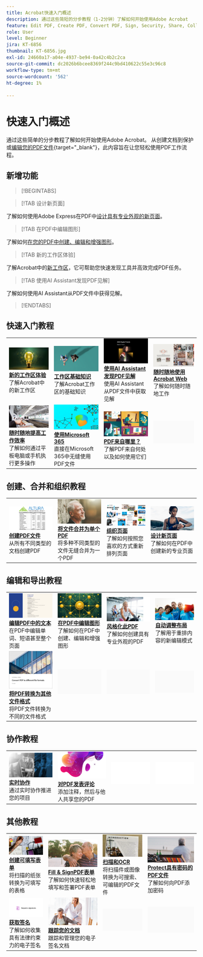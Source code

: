 ```yaml
---
title: Acrobat快速入门概述
description: 通过这些简短的分步教程（1-2分钟）了解如何开始使用Adobe Acrobat
feature: Edit PDF, Create PDF, Convert PDF, Sign, Security, Share, Collaboration, Workspace
role: User
level: Beginner
jira: KT-6856
thumbnail: KT-6856.jpg
exl-id: 24660a17-a04e-4937-be94-0a42c4b2c2ca
source-git-commit: dc2026b6bcee8369f244c9bd410622c55e3c96c8
workflow-type: tm+mt
source-wordcount: '562'
ht-degree: 1%

---
```


# 快速入门概述

通过这些简单的分步教程了解如何开始使用Adobe Acrobat。 从创建文档到保护或[编辑您的PDF文件](https://www.adobe.com/acrobat/online/pdf-editor.html){target="_blank"}，此内容旨在让您轻松使用PDF工作流程。

## 新增功能

>[!BEGINTABS]

>[!TAB 设计新页面]

了解如何使用Adobe Express在PDF中[设计具有专业外观的新页面](add-custom-page.md)。

>[!TAB 在PDF中编辑图形]

了解如何[在您的PDF中创建、编辑和增强图形](edit-graphics.md)。

>[!TAB 新的工作区体验]

了解Acrobat中的[新工作区](new-workspace.md)，它可帮助您快速发现工具并高效完成PDF任务。

>[!TAB 使用AI Assistant发现PDF见解]

了解如何使用AI Assistant从PDF文件中获得见解。

>[!ENDTABS]

## 快速入门教程

<table style="table-layout:fixed">
<tr>
  <td>
    <a href="new-workspace.md">
      <img alt="新的工作区体验" src="../assets/new-workspace.png" />
    </a>
    <div>
    <a href="new-workspace.md"><strong>新的工作区体验</strong></a>
    </div>
    了解Acrobat中的新工作区
    <br>
  </td>
  <td>
    <a href="get-to-know-the-acrobat-dc-interface.md">
      <img alt="工作区基础知识" src="../assets/workspace-basics.png" />
    </a>
    <div>
    <a href="get-to-know-the-acrobat-dc-interface.md"><strong>工作区基础知识</strong></a>
    </div>
    了解Acrobat工作区的基础知识
    <br>
  </td>
  <td>
    <a href="ai-assistant.md">
      <img alt="用AI助手发现PDF见解" src="../assets/ai-assistant.png" />
    </a>
    <div>
    <a href="ai-assistant.md"><strong>使用AI Assistant发现PDF见解</strong></a>
    </div>
    使用AI Assistant从PDF文件中获取见解
    <br>
  </td>
  <td>
    <a href="acrobatweb.md">
      <img alt="随时随地使用Acrobat Web" src="../assets/acrobat-web.png" />
    </a>
    <div>
    <a href="acrobatweb.md"><strong>随时随地使用Acrobat Web</strong></a>
    </div>
    了解如何随时随地工作
    <br>
  </td>
</tr>
<tr>
  <td>
    <a href="productivity.md">
      <img alt="随时随地提高工作效率" src="../assets/productivity.png" />
    </a>
    <div>
    <a href="productivity.md"><strong>随时随地提高工作效率</strong></a>
    </div>
    了解如何通过平板电脑或手机执行更多操作
    <br>
  </td>
    <td>
      <a href="../integrate/integrate-overview.md#microsoft">
        <img alt="使用Microsoft 365" src="../assets/microsoft-365.png" />
      </a>
      <div>
      <a href="../integrate/integrate-overview.md#microsoft"><strong>使用Microsoft 365</strong></a>
      </div>
      直接在Microsoft 365中无缝使用PDF文件
      <br> 
    </td>
    <td>
      <a href="where-do-pdfs-come-from.md">
        <img alt="PDF来自哪里？" src="../assets/where-pdfs.png" />
      </a>
      <div>
      <a href="where-do-pdfs-come-from.md"><strong>PDF来自哪里？</strong></a>
      </div>
      了解PDF来自何处以及如何使用它们
      <br>
    </td>
    <td>
    <img alt="间隔物" src="../assets/Grayspacer.png" />
      <div>
      <br>
    </td>
  </tr>
  </table>

## 创建、合并和组织教程

<table style="table-layout:fixed">
  <tr>
    <td>
      <a href="create-pdf.md">
        <img alt="创建PDF文件" src="../assets/create.png" />
      </a>
      <div>
      <a href="create-pdf.md"><strong>创建PDF文件</strong></a>
      </div>
      从所有不同类型的文档创建PDF
      <br>
    </td>
    <td>
      <a href="combine-to-pdf.md">
        <img alt="将多个文件合并为单个PDF" src="../assets/combine.png" />
      </a>
      <div>
      <a href="combine-to-pdf.md"><strong>将文件合并为单个PDF</strong></a>
      </div>
      将多种不同类型的文件无缝合并为一个PDF
      <br>
    </td>
    <td>
      <a href="organize.md">
        <img alt="整理页面" src="../assets/organize-pages.png" />
      </a>
      <div>
      <a href="organize.md"><strong>组织页面</strong></a>
      </div>
      了解如何按照您喜欢的方式重新排列页面
      <br>
    </td>
    <td>
      <a href="add-custom-page.md">
        <img alt="设计新页面" src="../assets/design.png" />
      </a>
      <div>
      <a href="add-custom-page.md"><strong>设计新页面</strong></a>
      </div>
     了解如何在PDF中创建新的专业页面
      <br>
    </td>
  </tr>
  </table>

## 编辑和导出教程

<table style="table-layout:fixed">
  <tr>
    <td>
      <a href="edit-pdf.md">
        <img alt="编辑PDF中的文本" src="../assets/edit-text.png" />
      </a>
      <div>
      <a href="edit-pdf.md"><strong>编辑PDF中的文本</strong></a>
      </div>
      在PDF中编辑单词、短语甚至整个页面
      <br>
    </td>
    <td>
      <a href="edit-graphics.md">
        <img alt="在PDF中编辑图形" src="../assets/edit-graphics.png" />
      </a>
      <div>
      <a href="edit-graphics.md"><strong>在PDF中编辑图形</strong></a>
      </div>
      了解如何在PDF中创建、编辑和增强图形
      <br>
    </td>
    <td>
      <a href="stylize-this-PDF.md">
        <img alt="设置此PDF的风格" src="../assets/stylize-pdf.png" />
      </a>
      <div>
      <a href="stylize-this-PDF.md"><strong>风格化此PDF</strong></a>
      </div>
      了解如何创建具有专业外观的PDF
      <br>
    </td>
   <td>
      <a href="auto-adjust-layout.md">
        <img alt="自动调整布局" src="../assets/auto-adjust.png" />
      </a>
      <div>
      <a href="auto-adjust-layout.md"><strong>自动调整布局</strong></a>
      </div>
      了解用于重排内容的新编辑模式
      <br>
    </td>
  </tr>
    <td>
      <a href="export-pdf.md">
        <img alt="将PDF转换为其他文件格式" src="../assets/convert.png" />
      </a>
      <div>
      <a href="export-pdf.md"><strong>将PDF转换为其他文件格式</strong></a>
      </div>
      将PDF文件转换为不同的文件格式
      <br>
    </td>
    <td>
   <img alt="间隔物" src="../assets/Grayspacer.png" />
    <div>
    <br>
  </td>
  <td>
   <img alt="间隔物" src="../assets/Grayspacer.png" />
    <div>
    <br>
  </td>
   <td>
   <img alt="间隔物" src="../assets/Grayspacer.png" />
    <div>
    <br>
  </td>
</tr>
</table>

## 协作教程

<table style="table-layout:fixed">
  <tr>
    <td>
      <a href="collaborate.md">
        <img alt="实时协作" src="../assets/collaborate.png" />
      </a>
      <div>
      <a href="collaborate.md"><strong>实时协作</strong></a>
      </div>
      通过实时协作推进您的项目
    </td>
    <td>
      <a href="comment-on-pdf-files.md">
        <img alt="对PDF发表评论" src="../assets/comment.png" />
      </a>
      <div>
      <a href="comment-on-pdf-files.md"><strong>对PDF发表评论</strong></a>
      </div>
      添加注释，然后与他人共享您的PDF
      <br>
    </td>
    <td>
    <img alt="间隔物" src="../assets/Whitespacer.png" />
      <div>
      <br>
    </td>
    <td>
    <img alt="间隔物" src="../assets/Whitespacer.png" />
      <div>
      <br>
    </td>
</tr>
</table>

## 其他教程

<table style="table-layout:fixed">
<tr>
  <td>
    <a href="create-fillable-forms.md">
      <img alt="创建可填写表单" src="../assets/fillable-forms.png" />
    </a>
    <div>
      <a href="create-fillable-forms.md"><strong>创建可填写表单</strong></a>
      </div>
      将扫描的纸张转换为可填写的表格
      <br>
  </td>
  <td>
    <a href="fill-and-sign.md">
      <img alt="Fill &amp; SignPDF表单" src="../assets/fill-sign.png" />
    </a>
    <div>
    <a href="fill-and-sign.md"><strong>Fill &amp; SignPDF表单</strong></a>
    </div>
    了解如何快速轻松地填写和签署PDF表单
    <br>
  </td>
  <td>
    <a href="scan-and-ocr.md">
      <img alt="扫描和OCR" src="../assets/scan.png" />
    </a>
    <div>
    <a href="scan-and-ocr.md"><strong>扫描和OCR</strong></a>
    </div>
    将扫描件或图像转换为可搜索、可编辑的PDF文件
    <br>
  </td>
  <td>
    <a href="password-protect.md">
      <img alt="Protect带密码的PDF文件" src="../assets/protect.png" />
    </a>
    <div>
    <a href="password-protect.md"><strong>Protect具有密码的PDF文件</strong></a>
    </div>
    了解如何向PDF添加密码
    <br>
  </td>
</tr>
<tr>
  <td>
    <a href="signatures.md">
      <img alt="获取签名" src="../assets/signatures.png" />
    </a>
    <div>
    <a href="signatures.md"><strong>获取签名</strong></a>
    </div>
    了解如何收集具有法律约束力的电子签名
    <br>
  </td>
  <td>
    <a href="track.md">
      <img alt="跟踪文档" src="../assets/track.png" />
    </a>
    <div>
    <a href="track.md"><strong>跟踪您的文档</strong></a>
    </div>
    跟踪和管理您的电子签名文档
    <br>
  </td>
  <td>
   <img alt="间隔物" src="../assets/Grayspacer.png" />
    <div>
    <br>
  </td>
  <td>
   <img alt="间隔物" src="../assets/Grayspacer.png" />
    <div>
    <br>
  </td>
</tr>
</table>
